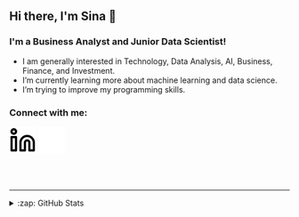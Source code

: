 ## Hi there, I'm Sina  👋 

### I'm a Business Analyst and Junior Data Scientist!

- I am generally interested in Technology, Data Analysis, AI, Business, Finance, and Investment.
- I’m currently learning more about machine learning and data science.
- I’m trying to improve my programming skills.



### Connect with me:

[![website](./img/linkedin-light.svg)](https://www.linkedin.com/in/sinaaghaee/codeSTACKr#gh-light-mode-only)
[![website](./img/linkedin-dark.svg)](https://www.linkedin.com/in/sinaaghaee/#gh-dark-mode-only)
&nbsp;&nbsp;


<br />
<br />


---



<details>
  <summary>:zap: GitHub Stats</summary>

  <img align="left" alt="codeSTACKr's GitHub Stats" src="https://github-readme-stats.vercel.app/api?username=sinaaghaee&show_icons=true&hide_border=false&title_color=ff652f&icon_color=FFE400&bg_color=09131B&text_color=ffffff&border_color=0c1a25" />

</details>



[linkedin]: https://www.linkedin.com/in/sinaaghaee/
